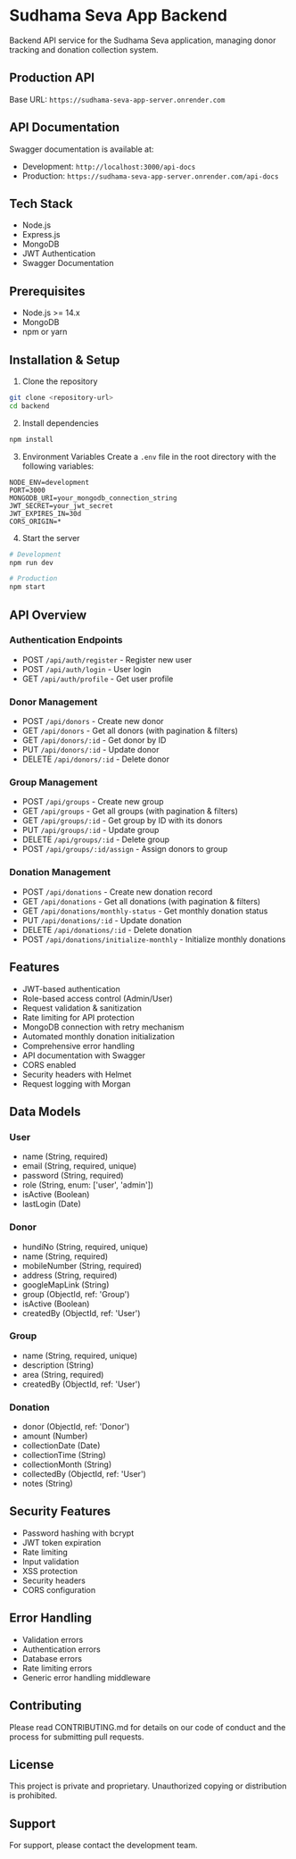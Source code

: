 # Sudhama Seva App Backend

Backend API service for the Sudhama Seva application, managing donor tracking and donation collection system.

## Production API
Base URL: `https://sudhama-seva-app-server.onrender.com`

## API Documentation
Swagger documentation is available at:
- Development: `http://localhost:3000/api-docs`
- Production: `https://sudhama-seva-app-server.onrender.com/api-docs`

## Tech Stack
- Node.js
- Express.js
- MongoDB
- JWT Authentication
- Swagger Documentation

## Prerequisites
- Node.js >= 14.x
- MongoDB
- npm or yarn

## Installation & Setup

1. Clone the repository
```bash
git clone <repository-url>
cd backend
```

2. Install dependencies
```bash
npm install
```

3. Environment Variables
Create a `.env` file in the root directory with the following variables:
```env
NODE_ENV=development
PORT=3000
MONGODB_URI=your_mongodb_connection_string
JWT_SECRET=your_jwt_secret
JWT_EXPIRES_IN=30d
CORS_ORIGIN=*
```

4. Start the server
```bash
# Development
npm run dev

# Production
npm start
```

## API Overview

### Authentication Endpoints
- POST `/api/auth/register` - Register new user
- POST `/api/auth/login` - User login
- GET `/api/auth/profile` - Get user profile

### Donor Management
- POST `/api/donors` - Create new donor
- GET `/api/donors` - Get all donors (with pagination & filters)
- GET `/api/donors/:id` - Get donor by ID
- PUT `/api/donors/:id` - Update donor
- DELETE `/api/donors/:id` - Delete donor

### Group Management
- POST `/api/groups` - Create new group
- GET `/api/groups` - Get all groups (with pagination & filters)
- GET `/api/groups/:id` - Get group by ID with its donors
- PUT `/api/groups/:id` - Update group
- DELETE `/api/groups/:id` - Delete group
- POST `/api/groups/:id/assign` - Assign donors to group

### Donation Management
- POST `/api/donations` - Create new donation record
- GET `/api/donations` - Get all donations (with pagination & filters)
- GET `/api/donations/monthly-status` - Get monthly donation status
- PUT `/api/donations/:id` - Update donation
- DELETE `/api/donations/:id` - Delete donation
- POST `/api/donations/initialize-monthly` - Initialize monthly donations

## Features
- JWT-based authentication
- Role-based access control (Admin/User)
- Request validation & sanitization
- Rate limiting for API protection
- MongoDB connection with retry mechanism
- Automated monthly donation initialization
- Comprehensive error handling
- API documentation with Swagger
- CORS enabled
- Security headers with Helmet
- Request logging with Morgan

## Data Models

### User
- name (String, required)
- email (String, required, unique)
- password (String, required)
- role (String, enum: ['user', 'admin'])
- isActive (Boolean)
- lastLogin (Date)

### Donor
- hundiNo (String, required, unique)
- name (String, required)
- mobileNumber (String, required)
- address (String, required)
- googleMapLink (String)
- group (ObjectId, ref: 'Group')
- isActive (Boolean)
- createdBy (ObjectId, ref: 'User')

### Group
- name (String, required, unique)
- description (String)
- area (String, required)
- createdBy (ObjectId, ref: 'User')

### Donation
- donor (ObjectId, ref: 'Donor')
- amount (Number)
- collectionDate (Date)
- collectionTime (String)
- collectionMonth (String)
- collectedBy (ObjectId, ref: 'User')
- notes (String)

## Security Features
- Password hashing with bcrypt
- JWT token expiration
- Rate limiting
- Input validation
- XSS protection
- Security headers
- CORS configuration

## Error Handling
- Validation errors
- Authentication errors
- Database errors
- Rate limiting errors
- Generic error handling middleware

## Contributing
Please read CONTRIBUTING.md for details on our code of conduct and the process for submitting pull requests.

## License
This project is private and proprietary. Unauthorized copying or distribution is prohibited.

## Support
For support, please contact the development team.
